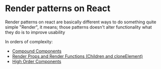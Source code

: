 # Render patterns on React

Render patterns on react are basically different ways to do something
quite simple "Render", it means; those patterns doesn't alter functionality
what they do is to improve usability

In orders of complexity:

- [Compound Components](./compoundComponents/)
- [Render Props and Render Functions (Children and cloneElement)](./renderPropsAndRenderFunctions/)
- [High Order Components](./highOrderComponents/)
